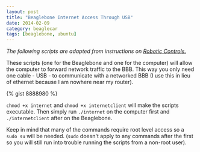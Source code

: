 ```yaml
---
layout: post
title: "Beaglebone Internet Access Through USB"
date: 2014-02-09
category: beaglecar
tags: [beaglebone, ubuntu]
---
```


_The following scripts are adapted from instructions on [Robotic Controls.](http://robotic-controls.com/learn/beaglebone/beaglebone-internet-over-usb-only)_

These scripts (one for the Beaglebone and one for the computer) will
allow the computer to forward network traffic to the BBB. This way you only
need one cable - USB - to communicate with a networked BBB (I use this in lieu
of ethernet because I am nowhere near my router).

{% gist 8888980 %}

`chmod +x internet` and `chmod +x internetclient` will make the scripts
executable. Then simply run `./internet` on the computer first and
`./internetclient` after on the Beaglebone.

Keep in mind that many of the commands require root level access so a `sudo su`
will be needed. (`sudo` doesn't apply to any commands after the first so you
will still run into trouble running the scripts from a non-root user).
